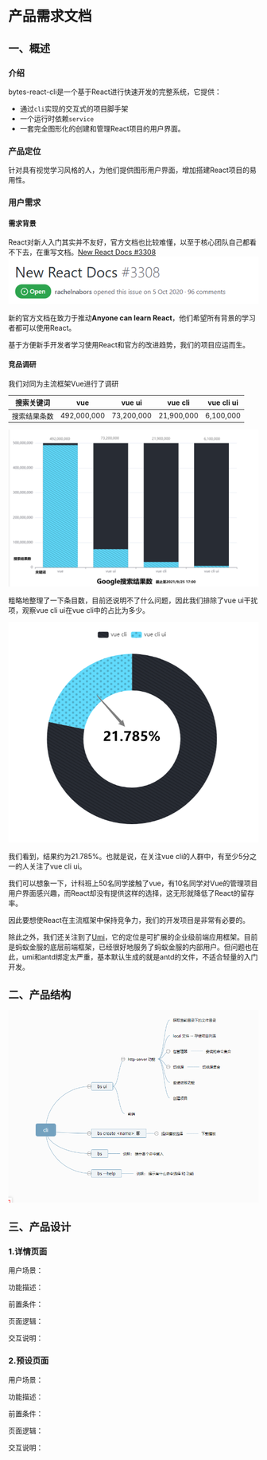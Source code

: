# 产品需求文档
## 一、概述
### 介绍
bytes-react-cli是一个基于React进行快速开发的完整系统，它提供：
- 通过`cli`实现的交互式的项目脚手架
- 一个运行时依赖`service`
- 一套完全图形化的创建和管理React项目的用户界面。
### 产品定位
针对具有视觉学习风格的人，为他们提供图形用户界面，增加搭建React项目的易用性。
### 用户需求
#### 需求背景
React对新人入门其实并不友好，官方文档也比较难懂，以至于核心团队自己都看不下去，在重写文档。[New React Docs #3308](https://github.com/reactjs/reactjs.org/issues/3308?from=from_parent_mindnote)
![New React Docs](./img/issues.png)

新的官方文档在致力于推动**Anyone can learn React**，他们希望所有背景的学习者都可以使用React。

基于方便新手开发者学习使用React和官方的改进趋势，我们的项目应运而生。

#### 竞品调研
我们对同为主流框架Vue进行了调研

|搜索关键词|vue|vue ui|vue cli|vue cli ui|
|:--:|:--:|:--:|:--:|:--:|
|搜索结果条数| 492,000,000 | 73,200,000 | 21,900,000 | 6,100,000 |

![result](./img/result.png)

粗略地整理了一下条目数，目前还说明不了什么问题，因此我们排除了vue ui干扰项，观察vue cli ui在vue cli中的占比为多少。

![percent](./img/percent.png)

我们看到，结果约为21.785%。也就是说，在关注vue cli的人群中，有至少5分之一的人关注了vue cli ui。

我们可以想象一下，计科班上50名同学接触了vue，有10名同学对Vue的管理项目用户界面感兴趣，而React却没有提供这样的选择，这无形就降低了React的留存率。

因此要想使React在主流框架中保持竞争力，我们的开发项目是非常有必要的。

除此之外，我们还关注到了[Umi](https://github.com/umijs/umi)，它的定位是可扩展的企业级前端应用框架。目前是蚂蚁金服的底层前端框架，已经很好地服务了蚂蚁金服的内部用户。但问题也在此，umi和antd绑定太严重，基本默认生成的就是antd的文件，不适合轻量的入门开发。

## 二、产品结构
![backLogic](./img/backLogic.png)

## 三、产品设计
### 1.详情页面

用户场景：

功能描述：

前置条件：

页面逻辑：

交互说明：


### 2.预设页面

用户场景：

功能描述：

前置条件：

页面逻辑：

交互说明：










